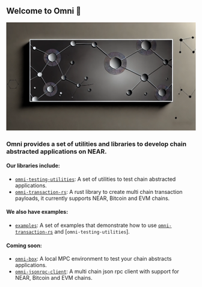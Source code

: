 ## Welcome to Omni 👋

![image](https://github.com/Omni-rs/.github/blob/main/assets/omni-bg.png)

### Omni provides a set of utilities and libraries to develop chain abstracted applications on NEAR.

#### Our libraries include:

* [`omni-testing-utilities`](https://github.com/Omni-rs/omni-testing-utilities): A set of utilities to test chain abstracted applications.
* [`omni-transaction-rs`](https://github.com/near/omni-transaction-rs): A rust library to create multi chain transaction payloads, it currently supports NEAR, Bitcoin and EVM chains.

#### We also have examples:

* [`examples`](https://github.com/Omni-rs/examples): A set of examples that demonstrate how to use [`omni-transaction-rs`](https://github.com/near/omni-transaction-rs) and [`omni-testing-utilities`].

#### Coming soon:

* [`omni-box`](#): A local MPC environment to test your chain abstracts applications.
* [`omni-jsonrpc-client`](#): A multi chain json rpc client with support for NEAR, Bitcoin and EVM chains.

<!--

**Here are some ideas to get you started:**

🙋‍♀️ A short introduction - what is your organization all about?
🌈 Contribution guidelines - how can the community get involved?
👩‍💻 Useful resources - where can the community find your docs? Is there anything else the community should know?
🍿 Fun facts - what does your team eat for breakfast?
🧙 Remember, you can do mighty things with the power of [Markdown](https://docs.github.com/github/writing-on-github/getting-started-with-writing-and-formatting-on-github/basic-writing-and-formatting-syntax)
-->
